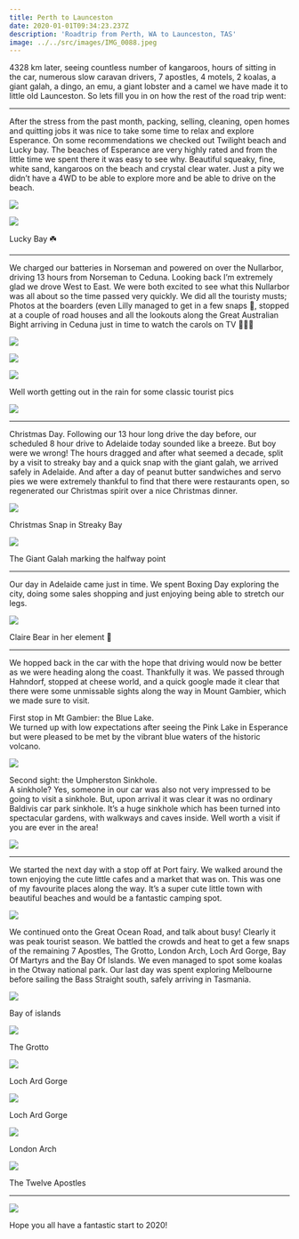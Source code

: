 ```yaml
---
title: Perth to Launceston
date: 2020-01-01T09:34:23.237Z
description: 'Roadtrip from Perth, WA to Launceston, TAS'
image: ../../src/images/IMG_0088.jpeg
---
```

4328 km later, seeing countless number of kangaroos, hours of sitting in the car, numerous slow caravan drivers, 7 apostles, 4 motels, 2 koalas, a giant galah, a dingo, an emu, a giant lobster and a camel we have made it to little old Launceston. So lets fill you in on how the rest of the road trip went:

- - -

After the stress from the past month, packing, selling, cleaning, open homes and quitting jobs it was nice to take some time to relax and explore Esperance. On some recommendations we checked out Twilight beach and Lucky bay. The beaches of Esperance are very highly rated and from the little time we spent there it was easy to see why. Beautiful squeaky, fine, white sand, kangaroos on the beach and crystal clear water. Just a pity we didn’t have a 4WD to be able to explore more and be able to drive on the beach.

![](../../src/images/IMG_0028.jpeg)

![](../../src/images/IMG_0007.jpeg)

Lucky Bay ☘️

- - -

We charged our batteries in Norseman and powered on over the Nullarbor, driving 13 hours from Norseman to Ceduna. Looking back I’m extremely glad we drove West to East. We were both excited to see what this Nullarbor was all about so the time passed very quickly. We did all the touristy musts; Photos at the boarders (even Lilly managed to get in a few snaps 🐰, stopped at a couple of road houses and all the lookouts along the Great Australian Bight arriving in Ceduna just in time to watch the carols on TV 🎄🎅🎶

![](../../src/images/IMG_0023.jpeg)

![](../../src/images/IMG_0014.jpeg)

![](../../src/images/IMG_0026.jpeg)

Well worth getting out in the rain for some classic tourist pics

![](../../src/images/IMG_0019.jpeg)

- - -

Christmas Day. Following our 13 hour long drive the day before, our scheduled 8 hour drive to Adelaide today sounded like a breeze. But boy were we wrong! The hours dragged and after what seemed a decade, split by a visit to streaky bay and a quick snap with the giant galah, we arrived safely in Adelaide. And after a day of peanut butter sandwiches and servo pies we were extremely thankful to find that there were restaurants open, so regenerated our Christmas spirit over a nice Christmas dinner.

![](../../src/images/IMG_0031.jpeg)

Christmas Snap in Streaky Bay

![](../../src/images/IMG_0032.jpeg)

The Giant Galah marking the halfway point

- - -

Our day in Adelaide came just in time. We spent Boxing Day exploring the city, doing some sales shopping and just enjoying being able to stretch our legs.

![](../../src/images/IMG_0047.jpeg)

Claire Bear in her element 🐻

- - -

We hopped back in the car with the hope that driving would now be better as we were heading along the coast. Thankfully it was. We passed through Hahndorf, stopped at cheese world, and a quick google made it clear that there were some unmissable sights along the way in Mount Gambier, which we made sure to visit.

First stop in Mt Gambier: the Blue Lake.\
We turned up with low expectations after seeing the Pink Lake in Esperance but were pleased to be met by the vibrant blue waters of the historic volcano.

![](../../src/images/IMG_0039.jpeg)

Second sight: the Umpherston Sinkhole.\
A sinkhole? Yes, someone in our car was also not very impressed to be going to visit a sinkhole. But, upon arrival it was clear it was no ordinary Baldivis car park sinkhole. It’s a huge sinkhole which has been turned into spectacular gardens, with walkways and caves inside. Well worth a visit if you are ever in the area!

![](../../src/images/IMG_0061.jpeg)

- - -

We started the next day with a stop off at Port fairy. We walked around the town enjoying the cute little cafes and a market that was on. This was one of my favourite places along the way. It’s a super cute little town with beautiful beaches and would be a fantastic camping spot.

![](../../src/images/IMG_0098.jpeg)

We continued onto the Great Ocean Road, and talk about busy! Clearly it was peak tourist season. We battled the crowds and heat to get a few snaps of the remaining 7 Apostles, The Grotto, London Arch, Loch Ard Gorge, Bay Of Martyrs and the Bay Of Islands. We even managed to spot some koalas in the Otway national park. Our last day was spent exploring Melbourne before sailing the Bass Straight south, safely arriving in Tasmania.

![](../../src/images/IMG_0065.jpeg)

Bay of islands

![](../../src/images/IMG_0069.jpeg)

The Grotto

![](../../src/images/IMG_0073.jpeg)

Loch Ard Gorge

![](../../src/images/IMG_0065.jpeg)

Loch Ard Gorge

![](../../src/images/IMG_0071.jpeg)

London Arch

![](../../src/images/IMG_0074.jpeg)

The Twelve Apostles

- - -

![](../../src/images/IMG_0114.jpeg)

Hope you all have a fantastic start to 2020!
